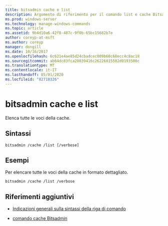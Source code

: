 ```yaml
---
title: bitsadmin cache e list
description: Argomento di riferimento per il comando list e cache Bitsadmin, in cui sono elencate tutte le voci della cache.
ms.prod: windows-server
ms.technology: manage-windows-commands
ms.topic: article
ms.assetid: 9b4d10a6-42f8-487c-9f0b-65bc15682b7e
author: coreyp-at-msft
ms.author: coreyp
manager: dongill
ms.date: 10/16/2017
ms.openlocfilehash: 6c621e4ae85d24cbadcec009b60c68ecc4c8ac18
ms.sourcegitcommit: ab64dc83fca28039416c26226815502d0193500c
ms.translationtype: MT
ms.contentlocale: it-IT
ms.lasthandoff: 05/01/2020
ms.locfileid: "82718326"
---
```

# <a name="bitsadmin-cache-and-list"></a>bitsadmin cache e list

Elenca tutte le voci della cache.

## <a name="syntax"></a>Sintassi

```
bitsadmin /cache /list [/verbose]
```

## <a name="examples"></a>Esempi

Per elencare tutte le voci della cache in formato dettagliato.

```
bitsadmin /cache /list /verbose
```

## <a name="additional-references"></a>Riferimenti aggiuntivi

- [Indicazioni generali sulla sintassi della riga di comando](command-line-syntax-key.md)

- [comando cache Bitsadmin](bitsadmin-cache.md)
